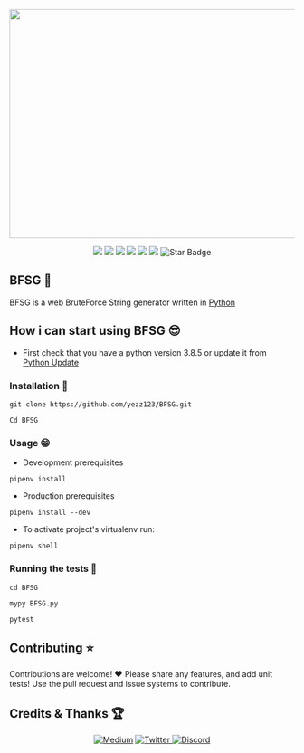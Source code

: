<p align="center">
  <img width="720" height="405" src="https://github.com/yezz123/BFSG/blob/main/img/BFSG.gif">
</p>
<p align="center">
   <img src="https://img.shields.io/badge/Dev-Yezz123-green?style"/>
   <img src="https://img.shields.io/badge/language-python-blue?style"/>
   <img src="https://img.shields.io/github/license/yezz123/BFSG"/>
   <img src="https://img.shields.io/github/stars/yezz123/BFSG"/>
   <img src="https://img.shields.io/github/forks/yezz123/BFSG"/>
   <img src="https://visitor-badge.laobi.icu/badge?page_id=yezz123.Pretty-Readme">
   <img src="https://img.shields.io/static/v1?label=%F0%9F%8C%9F&message=If%20Useful&style=style=flat&color=BC4E99" alt="Star Badge"/>
</p>

## BFSG 🌙

BFSG is a web BruteForce String generator written in [Python](https://www.python.org/)

## How i can start using BFSG 😎

- First check that you have a python version 3.8.5 or update it from [Python Update](https://www.python.org/downloads/)

### Installation 🤘

```
git clone https://github.com/yezz123/BFSG.git

Cd BFSG
```
### Usage 😁

- Development prerequisites

```
pipenv install
```

- Production prerequisites

```
pipenv install --dev
```

- To activate project's virtualenv run:
```
pipenv shell
```
### Running the tests 🥱

```
cd BFSG

mypy BFSG.py

pytest
```
## Contributing ⭐

Contributions are welcome! ❤ Please share any features, and add unit tests! Use the pull request and issue systems to contribute.

## Credits & Thanks 🏆

<p align="center">
    <a href="https://yassertahiri.medium.com/">
    <img alt="Medium" src="https://img.shields.io/badge/Medium%20-%23000000.svg?&style=for-the-badge&logo=Medium&logoColor=white"/></a>
    <a href="https://twitter.com/THyasser1">
    <img alt="Twitter" src="https://img.shields.io/badge/Twitter%20-%231DA1F2.svg?&style=for-the-badge&logo=Twitter&logoColor=white"</a>
    <a href="https://discord.gg/crNvkTYPYG">
    <img alt="Discord" src="https://img.shields.io/badge/Discord%20-%237289DA.svg?&style=for-the-badge&logo=discord&logoColor=white"/></a>
</p>
